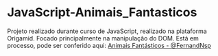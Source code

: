 # JavaScript-Animais_Fantasticos
Projeto realizado durante curso de JavaScript, realizado na plataforma Origamid. Focado principalmente na manipulação do DOM. Está em processo, pode ser conferido aqui: <a href="https://fernandnsp.github.io/JavaScript-Animais_Fantasticos/">Animais Fantásticos - @FernandNsp</a>
